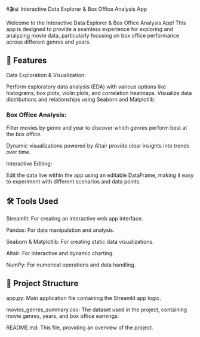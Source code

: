 #🎬📊 Interactive Data Explorer & Box Office Analysis App

Welcome to the Interactive Data Explorer & Box Office Analysis App! This app is designed to provide a seamless experience for exploring and analyzing movie data, particularly focusing on box office performance across different genres and years.

## 🚀 Features
Data Exploration & Visualization:

Perform exploratory data analysis (EDA) with various options like histograms, box plots, violin plots, and correlation heatmaps.
Visualize data distributions and relationships using Seaborn and Matplotlib.

### Box Office Analysis:

Filter movies by genre and year to discover which genres perform best at the box office.

Dynamic visualizations powered by Altair provide clear insights into trends over time.

Interactive Editing:

Edit the data live within the app using an editable DataFrame, making it easy to experiment with different scenarios and data points.

## 🛠️ Tools Used

Streamlit: For creating an interactive web app interface.

Pandas: For data manipulation and analysis.

Seaborn & Matplotlib: For creating static data visualizations.

Altair: For interactive and dynamic charting.

NumPy: For numerical operations and data handling.

## 📂 Project Structure
app.py: Main application file containing the Streamlit app logic.

movies_genres_summary.csv: The dataset used in the project, containing movie genres, years, and box office earnings.

README.md: This file, providing an overview of the project.
